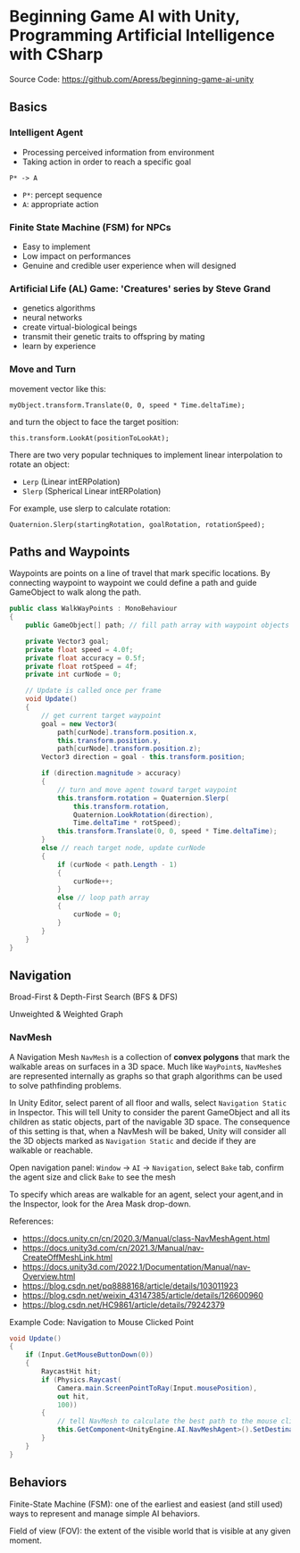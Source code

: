 # Beginning Game AI with Unity, Programming Artificial Intelligence with CSharp

Source Code: <https://github.com/Apress/beginning-game-ai-unity>

## Basics

### Intelligent Agent

- Processing perceived information from environment
- Taking action in order to reach a specific goal

`P* -> A`

- `P*`: percept sequence
- `A`: appropriate action

### Finite State Machine (FSM) for NPCs

- Easy to implement
- Low impact on performances
- Genuine and credible user experience when will designed

### Artificial Life (AL) Game: 'Creatures' series by Steve Grand

- genetics algorithms
- neural networks
- create virtual-biological beings
- transmit their genetic traits to offspring by mating
- learn by experience

### Move and Turn

movement vector like this:

`myObject.transform.Translate(0, 0, speed * Time.deltaTime);`

and turn the object to face the target position:

`this.transform.LookAt(positionToLookAt);`

There are two very popular techniques to implement linear interpolation to rotate an object:

- `Lerp` (Linear intERPolation)
- `Slerp` (Spherical Linear intERPolation)

For example, use slerp to calculate rotation:

`Quaternion.Slerp(startingRotation, goalRotation, rotationSpeed);`

## Paths and Waypoints

Waypoints are points on a line of travel that mark specific locations. By connecting waypoint to waypoint we could define a path and guide GameObject to walk along the path.

``` csharp
public class WalkWayPoints : MonoBehaviour
{
    public GameObject[] path; // fill path array with waypoint objects in Editor

    private Vector3 goal;
    private float speed = 4.0f;
    private float accuracy = 0.5f;
    private float rotSpeed = 4f;
    private int curNode = 0;

    // Update is called once per frame
    void Update()
    {
        // get current target waypoint
        goal = new Vector3(
            path[curNode].transform.position.x,
            this.transform.position.y,
            path[curNode].transform.position.z);
        Vector3 direction = goal - this.transform.position;

        if (direction.magnitude > accuracy)
        {
            // turn and move agent toward target waypoint
            this.transform.rotation = Quaternion.Slerp(
                this.transform.rotation,
                Quaternion.LookRotation(direction),
                Time.deltaTime * rotSpeed);
            this.transform.Translate(0, 0, speed * Time.deltaTime);
        }
        else // reach target node, update curNode
        {
            if (curNode < path.Length - 1)
            {
                curNode++;
            }
            else // loop path array
            {
                curNode = 0;
            }
        }
    }
}
```

## Navigation

Broad-First & Depth-First Search (BFS & DFS)

Unweighted & Weighted Graph

### NavMesh

A Navigation Mesh `NavMesh` is a collection of **convex polygons** that mark the walkable areas on surfaces in a 3D space. Much like `WayPoint`s, `NavMeshe`s are represented internally as graphs so that graph algorithms can be used to solve pathfinding problems.

In Unity Editor, select parent of all floor and walls, select `Navigation Static` in Inspector. This will tell Unity to consider the parent GameObject and all its children as static objects, part of the navigable 3D space. The consequence of this setting is that, when a NavMesh will be baked, Unity will consider all the 3D objects marked as `Navigation Static` and decide if they are walkable or reachable.

Open navigation panel: `Window` -> `AI` -> `Navigation`, select `Bake` tab, confirm the agent size and click `Bake` to see the mesh

To specify which areas are walkable for an agent, select your agent,and in the Inspector, look for the Area Mask drop-down.

References:

- <https://docs.unity.cn/cn/2020.3/Manual/class-NavMeshAgent.html>
- <https://docs.unity3d.com/cn/2021.3/Manual/nav-CreateOffMeshLink.html>
- <https://docs.unity3d.com/2022.1/Documentation/Manual/nav-Overview.html>
- <https://blog.csdn.net/pq8888168/article/details/103011923>
- <https://blog.csdn.net/weixin_43147385/article/details/126600960>
- <https://blog.csdn.net/HC9861/article/details/79242379>

Example Code: Navigation to Mouse Clicked Point

``` csharp
void Update()
{
    if (Input.GetMouseButtonDown(0))
    {
        RaycastHit hit;
        if (Physics.Raycast(
            Camera.main.ScreenPointToRay(Input.mousePosition),
            out hit,
            100))
        {
            // tell NavMesh to calculate the best path to the mouse clicked position
            this.GetComponent<UnityEngine.AI.NavMeshAgent>().SetDestination(hit.point);
        }
    }
}
```

## Behaviors

Finite-State Machine (FSM): one of the earliest and easiest (and still used) ways to represent and manage simple AI behaviors.

Field of view (FOV): the extent of the visible world that is visible at any given moment.

